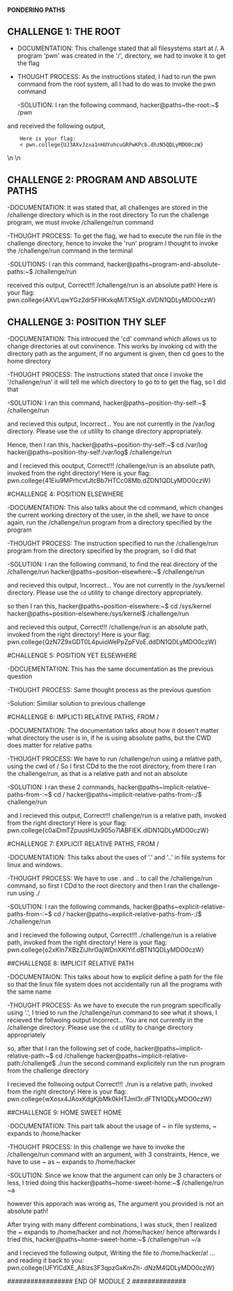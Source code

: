 #### PONDERING PATHS ######

## CHALLENGE 1: THE ROOT

- DOCUMENTATION:
This challenge stated that all filesystems start at /. A program 'pwn' was created in the '/', directory, we had to invoke it to get the flag

- THOUGHT PROCESS:
As the instructions stated, I had to run the pwn command from the root system, all I had to do was to invoke the pwn command

  -SOLUTION: 
  I ran the following command,
  hacker@paths~the-root:~$ /pwn

and received the following output,
```
    Here is your flag:
    < pwn.college{UJ3AXvJzxa1nHUYuhcuGRPwKPcb.dhzN5QDLyMDO0czW}
```
\n
\n
## CHALLENGE 2: PROGRAM AND ABSOLUTE PATHS


-DOCUMENTATION:
It was stated that, all challenges are stored in the /challenge directory which is in the root directory
To run the challenge program, we must invoke /challenge/run command

-THOUGHT PROCESS:
To get the flag, we had to execute the run file in the challenge directory, hence to invoke the 'run' program I thought to invoke the 
/challenge/run command in the terminal

  -SOLUTIONS:
  I ran this command,
  hacker@paths~program-and-absolute-paths:~$ /challenge/run

  received this output,
   Correct!!!
   /challenge/run is an absolute path! Here is your flag:
   pwn.college{AXVLqwYGz2dr5FHKxkqMiTX5IgX.dVDN1QDLyMDO0czW}


## CHALLENGE 3: POSITION THY SLEF

-DOCUMENTATION:
This introcued the 'cd' command which allows us to change directories at out convinence.
This works by invoking cd with the directory path as the argument, if no argument is given, then cd goes to the home directory

-THOUGHT PROCESS:
The instructions stated that once I invoke the '/challenge/run' it will tell me which directory to go to to get the flag, so I did that

-SOLUTION: 
I ran this command,
hacker@paths~position-thy-self:~$ /challenge/run

and recieved this output,
Incorrect...
You are not currently in the /var/log directory.
Please use the `cd` utility to change directory appropriately.

Hence, then I ran this,
hacker@paths~position-thy-self:~$ cd /var/log
hacker@paths~position-thy-self:/var/log$ /challenge/run

and I recieved this ooutput,
Correct!!!
/challenge/run is an absolute path, invoked from the right directory!
Here is your flag:
pwn.college{41Eiu9MPrhcvtJtcBb7HTCc08Mb.dZDN1QDLyMDO0czW}


#CHALLENGE 4: POSITION ELSEWHERE

-DOCUMENTATION: 
This also talks about the cd command, which changes the current working directory of the user, in the shell, we have to once again, run the /challenge/run program from a directory specified by the program

-THOUGHT PROCESS:
The instruction specified to run the /challenge/run program from the directory specified by the program, so I did that

-SOLUTION:
I ran the following command, to find the real directory of the /challenge/run
hacker@paths~position-elsewhere:~$ /challenge/run

and recieved this output,
Incorrect...
You are not currently in the /sys/kernel directory.
Please use the `cd` utility to change directory appropriately.

so then I ran this,
hacker@paths~position-elsewhere:~$ cd /sys/kernel
hacker@paths~position-elsewhere:/sys/kernel$ /challenge/run

and recieved this output,
Correct!!!
/challenge/run is an absolute path, invoked from the right directory!
Here is your flag:
pwn.college{QzN7Z9xGDT0L4puioWePpZpFVoE.ddDN1QDLyMDO0czW}


#CHALLENGE 5: POSITION YET ELSEWHERE

-DOCUEMENTATION:
This has the same documentation as the previous question

-THOUGHT PROCESS:
Same thought process as the previous question

-Solution:
Similiar solution to previous challenge


#CHALLENGE 6: IMPLICTI RELATIVE PATHS, FROM /

-DOCUMENTATION:
The documentation talks about how it dosen't matter what directory the user is in, if he is using absolute paths, but the CWD does matter for relative paths

-THOUGHT PROCESS:
We have to run /challenge/run using a relative path, using the cwd of /
So I first CDd to the the root directory, from there I ran the challenge/run, as that is a relative path and not an absolute

-SOLUTION:
I ran these 2 commands,
hacker@paths~implicit-relative-paths-from-:~$ cd /
hacker@paths~implicit-relative-paths-from-:/$ challenge/run

and I recieved this output,
Correct!!!
challenge/run is a relative path, invoked from the right directory!
Here is your flag:
pwn.college{c0aiDmTZpuusHUx905o7lABFlEK.dlDN1QDLyMDO0czW}


#CHALLENGE 7: EXPLICIT RELATIVE PATHS, FROM /

-DOCUMENTATION:
This talks about the uses of '.' and '..' in file systems for linux and windows.

-THOUGHT PROCESS:
We have to use . and .. to call the /challenge/run command, so first I CDd to the root directory and then I ran the challenge-run using ./

-SOLUTION:
I ran the following commands,
hacker@paths~explicit-relative-paths-from-:~$ cd /
hacker@paths~explicit-relative-paths-from-:/$ ./challenge/run

and I recieved the following output,
Correct!!!
./challenge/run is a relative path, invoked from the right directory!
Here is your flag:
pwn.college{o2xKln7XBzZiJhrOajWDnXKlYif.dBTN1QDLyMDO0czW}


##CHALLENGE 8: IMPLICIT RELATIVE PATH

-DOCUMENTAION:
This talks about how to explicit define a path for the file so that the linux file system does not accidentally run all the programs with the same name

-THOUGHT PROCESS:
As we have to execute the run program specifically using '.', I tried to run the /challenge/run command to see what it shows, I recieved the follwoing output
Incorrect...
You are not currently in the /challenge directory.
Please use the `cd` utility to change directory appropriately

so, after that I ran the following set of code,
hacker@paths~implicit-relative-path:~$ cd /challenge
hacker@paths~implicit-relative-path:/challenge$ ./run
the second command explicitely run the run program from the challenge directory

I recieved the follwoing output
Correct!!!
./run is a relative path, invoked from the right directory!
Here is your flag:
pwn.college{wXosx4JAoxKdgKjbMk0kHTJml3r.dFTN1QDLyMDO0czW}


##CHALLENGE 9: HOME SWEET HOME

-DOCUMENTATION:
This part talk about the usage of ~ in file systems, ~ expands to /home/hacker

-THOUGHT PROCESS:
In this challenge we have to invoke the /challenge/run command with an argument, with 3 constraints,
Hence, we have to use ~ as ~ expands to /home/hacker

-SOLUTION:
Since we know that the argument can only be 3 characters or less, I tried doing this
hacker@paths~home-sweet-home:~$ /challenge/run ~a

however this apporach was wrong as,
The argument you provided is not an absolute path!

After trying with many different combinations, I was stuck, then I realized the ~ expands to /home/hacker and not /home/hacker/
hence afterwards I tried this,
hacker@paths~home-sweet-home:~$ /challenge/run ~/a

and I recieved the following output,
Writing the file to /home/hacker/a!
... and reading it back to you:
pwn.college{UFYlCdXE_A8izs3F3qpzGxKmZh-.dNzM4QDLyMDO0czW}



################# END OF MODULE 2 ##############




